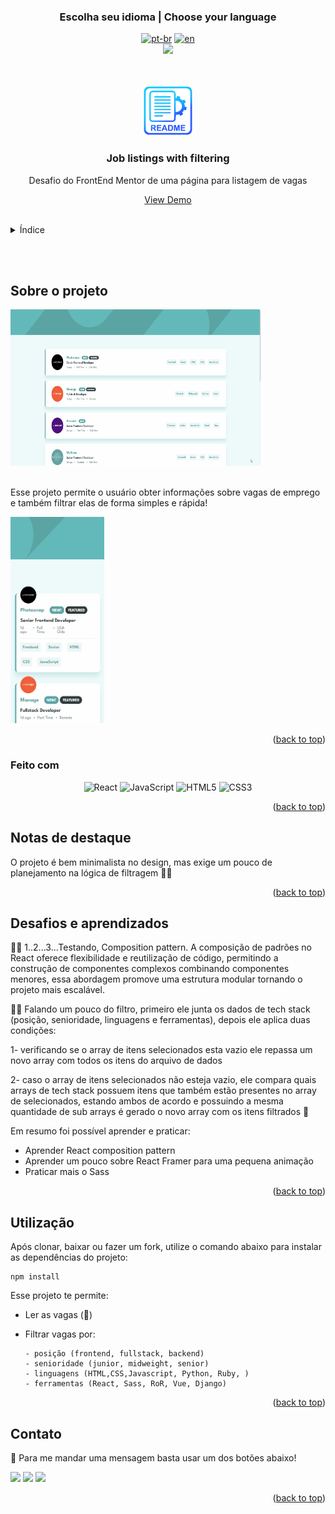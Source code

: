 ### <div align="center">Escolha seu idioma | Choose your language </div>

<div align="center">

[![pt-br](https://img.shields.io/badge/lang-pt--br-green.svg)](https://github.com/edilan-ribeiro/fm-job-listings/blob/main/README.md) 
[![en](https://img.shields.io/badge/lang-en-red.svg)](https://github.com/edilan-ribeiro/fm-job-listings/blob/main/README.en.md)<br>
<img src="https://user-images.githubusercontent.com/73097560/115834477-dbab4500-a447-11eb-908a-139a6edaec5c.gif">

</div>
<br>
<a name="readme-top"></a>

<br />
<div align="center">
  <a href="https://github.com/edilan-ribeiro/fm-job-listings">
    <img src="./public/images/readme/logo.png" alt="Logo" width="80" height="80">
  </a>

<h3 align="center">Job listings with filtering</h3>

  <p align="center">
    Desafio do FrontEnd Mentor de uma página para listagem de vagas
  </p>
  
  <a href="https://fm-job-listings-rho.vercel.app/">View Demo</a>
</div>

<br>

<details>
  <summary>Índice</summary>
  <ol>
    <li>
      <a href="#sobre-o-projeto">Sobre o projeto</a>
      <ul>
        <li><a href="#feito-com">Feito com</a></li>
        <li><a href="#notas-de-destaque">Notas de destaque</a></li>
        <li><a href="#desafios-e-aprendizados">Desafios e aprendizados</a></li>
        </ul>
    </li>
    <li><a href="#utilização">Utilização</a></li>
    <li><a href="#contato">Contato</a></li>
  </ol>
</details>

<br><br>
## Sobre o projeto

 <img src="./public/images/readme/desktop.gif" alt="gif do projeto no desktop" width="400" height="250">


<br>Esse projeto permite o usuário obter informações sobre vagas de emprego e também filtrar elas de forma simples e rápida!

<img src="./public/images/readme/mobile.gif" alt="gif do projeto no celular" width="150" height="330">


<p align="right">(<a href="#readme-top">back to top</a>)</p>



### Feito com

<div align="center">

![React](https://img.shields.io/badge/react-%2320232a.svg?style=for-the-badge&logo=react&logoColor=%2361DAFB)
![JavaScript](https://img.shields.io/badge/javascript-%2320232a.svg?style=for-the-badge&logo=javascript)
![HTML5](https://img.shields.io/badge/HTML5%20-%23E34F26.svg?style=for-the-badge&logo=html5&logoColor=white)
![CSS3](https://img.shields.io/badge/CSS%20-%231572B6.svg?style=for-the-badge&logo=css3&logoColor=white)

</div>

<p align="right">(<a href="#readme-top">back to top</a>)</p>



## Notas de destaque

O projeto é bem minimalista no design, mas exige um pouco de planejamento na lógica de filtragem 👷‍♂️ 


<p align="right">(<a href="#readme-top">back to top</a>)</p>

## Desafios e aprendizados

🧑‍🎤 1..2...3...Testando, Composition pattern.
A composição de padrões no React oferece flexibilidade e reutilização de código, permitindo a construção de componentes complexos combinando componentes menores, essa abordagem promove uma estrutura modular tornando o projeto mais escalável.

🤹🏼 Falando um pouco do filtro, primeiro ele junta os dados de tech stack (posição, senioridade, linguagens e ferramentas), depois ele aplica duas condições:

1- verificando se o array de itens selecionados esta vazio ele repassa um novo array com todos os itens do arquivo de dados

2- caso o array de itens selecionados não esteja vazio, ele compara quais arrays de tech stack possuem itens que também estão presentes no array de selecionados, estando ambos de acordo e possuindo a mesma quantidade de sub arrays é gerado o novo array com os itens filtrados 🧙


Em resumo foi possível aprender e praticar:
 - Aprender React composition pattern
 - Aprender um pouco sobre React Framer para uma pequena animação 
 - Praticar mais o Sass

 <p align="right">(<a href="#readme-top">back to top</a>)</p>

## Utilização

Após clonar, baixar ou fazer um fork, utilize o comando abaixo para instalar as dependências do projeto:

```shell
npm install
```

Esse projeto te permite:
- Ler as vagas (🤷)
- Filtrar vagas por:
      
      - posição (frontend, fullstack, backend)
      - senioridade (junior, midweight, senior)
      - linguagens (HTML,CSS,Javascript, Python, Ruby, )
      - ferramentas (React, Sass, RoR, Vue, Django)

<p align="right">(<a href="#readme-top">back to top</a>)</p>

## Contato

💌 Para me mandar uma mensagem basta usar um dos botões abaixo!<br>

  <a href = "mailto:edilanbusiness@gmail.com" target="_blank"><img src="https://img.shields.io/badge/-gmail-333333?style=flat&logo=gmail&logoColor=EA4335" height="25"></a>
  <a href="https://www.linkedin.com/in/edilan-ribeiro-santos" target="_blank"><img src="https://img.shields.io/badge/-linkedin-333333?style=flat&logo=linkedin&logoColor=0A66C2" height="25"></a> 
  <a href="https://whatsa.me/5561983769634/?t=Ol%C3%A1,%20vim%20atrav%C3%A9s%20do%20seu%20GitHub!" target="_blank">
  <img src="https://img.shields.io/badge/-whatsapp-333333?style=flat&logo=whatsapp&logoColor=25D366" height="25"></a>



<p align="right">(<a href="#readme-top">back to top</a>)</p>
